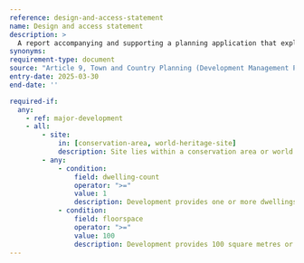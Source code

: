 ```yaml
---
reference: design-and-access-statement
name: Design and access statement
description: >
  A report accompanying and supporting a planning application that explains how a proposed development is a suitable response to the site and its setting, and demonstrates that it can be adequately accessed by prospective users.
synonyms: 
requirement-type: document
source: "Article 9, Town and Country Planning (Development Management Procedure) (England) Order 2015 (as amended)"
entry-date: 2025-03-30
end-date: ''

required-if:
  any:
    - ref: major-development
    - all:
        - site:
            in: [conservation-area, world-heritage-site]
            description: Site lies within a conservation area or world heritage site.
        - any:
            - condition:
                field: dwelling-count
                operator: ">="
                value: 1
                description: Development provides one or more dwellings.
            - condition:
                field: floorspace
                operator: ">="
                value: 100
                description: Development provides 100 square metres or more of floorspace.
---
```

